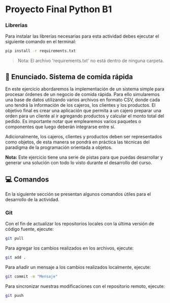 # Proyecto Final Python B1

### Librerias

Para instalar las librerías necesarias para esta actividad debes ejecutar el siguiente comando en el terminal:

```bash
pip install -r requirements.txt
```

> Nota: El archivo 'requirements.txt' no está dentro de ninguna carpeta.

## 📝 Enunciado. Sistema de comida rápida

En este ejercicio abordaremos la implementación de un sistema simple para procesar órdenes de un negocio de comida rápida. Para ello simularemos una base de datos utilizando varios archivos en formato CSV, donde cada uno tendrá la información de los cajeros, los clientes y los productos. El objetivo final es crear una aplicación que permita a un cajero preparar una orden para un cliente al ir agregando productos y calcular el monto total del pedido. Es importante notar que emplearemos varios paquetes o componentes que luego deberán integrarse entre sí. 

Adicionalmente, los cajeros, clientes y productos deben ser representados como  objetos, de esta manera se pondrá en práctica las técnicas del paradigma de la programación orientada a objetos. 


**Nota:** Este ejercicio tiene una serie de pistas para que puedas desarrollar y generar una solución con todo lo visto durante el desarrollo del curso. 


## 💻 Comandos
En la siguiente sección se presentan algunos comandos útiles para el desarrollo de la actividad. 

### Git

Con el fin de actualizar los repositorios locales con la última versión de código fuente, ejecute:

```bash
git pull
```

Para agregar los cambios realizados en los archivos, ejecute:

```bash
git add .
```

Para añadir un mensaje a los cambios realizados localmente, ejecute:

```bash
git commit -m "Mensaje"
```

Para sincronizar nuestras modificaciones con el repositorio remoto, ejecute:
```bash
git push
```

